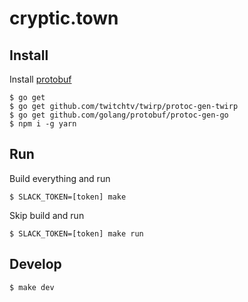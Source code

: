 # cryptic.town

## Install

Install [protobuf](https://github.com/google/protobuf)

```
$ go get
$ go get github.com/twitchtv/twirp/protoc-gen-twirp
$ go get github.com/golang/protobuf/protoc-gen-go
$ npm i -g yarn
```

## Run


Build everything and run

```
$ SLACK_TOKEN=[token] make
```

Skip build and run

```
$ SLACK_TOKEN=[token] make run
```

## Develop

```
$ make dev
```
